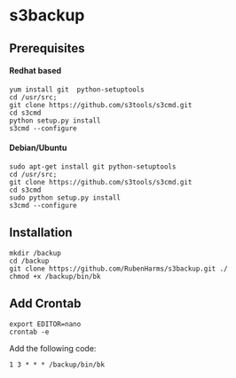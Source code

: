 # s3backup

## Prerequisites

#### Redhat based

```
yum install git  python-setuptools
cd /usr/src;
git clone https://github.com/s3tools/s3cmd.git
cd s3cmd
python setup.py install
s3cmd --configure
```

#### Debian/Ubuntu 

```
sudo apt-get install git python-setuptools
cd /usr/src;
git clone https://github.com/s3tools/s3cmd.git
cd s3cmd
sudo python setup.py install
s3cmd --configure
```

## Installation

```
mkdir /backup
cd /backup
git clone https://github.com/RubenHarms/s3backup.git ./
chmod +x /backup/bin/bk
```

## Add Crontab

```
export EDITOR=nano
crontab -e
```

Add the following code:

```
1 3 * * * /backup/bin/bk
```
